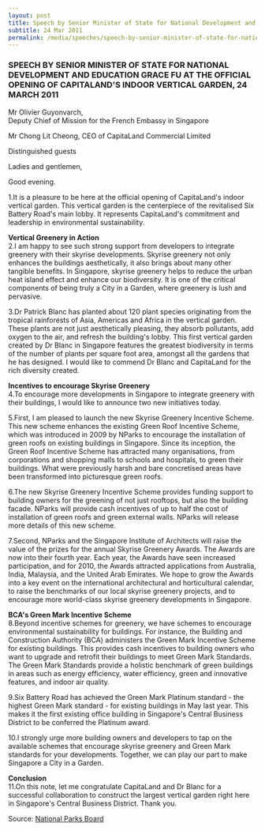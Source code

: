 ```yaml
---
layout: post
title: Speech by Senior Minister of State for National Development and Education Grace Fu at the official opening of CapitaLand's Indoor Vertical Garden, 24 March 2011
subtitle: 24 Mar 2011
permalink: /media/speeches/speech-by-senior-minister-of-state-for-national-development-and-education-grace-fu-at-the-official-opening-of-capitaland's-indoor-vertical-garden-24-march-2011
---
```


### SPEECH BY SENIOR MINISTER OF STATE FOR NATIONAL DEVELOPMENT AND EDUCATION GRACE FU AT THE OFFICIAL OPENING OF CAPITALAND'S INDOOR VERTICAL GARDEN, 24 MARCH 2011

Mr Olivier Guyonvarch,  
Deputy Chief of Mission for the French Embassy in Singapore

Mr Chong Lit Cheong, CEO of CapitaLand Commercial Limited

Distinguished guests

Ladies and gentlemen,

Good evening.

1.It is a pleasure to be here at the official opening of CapitaLand's indoor vertical garden. This vertical garden is the centerpiece of the revitalised Six Battery Road's main lobby. It represents CapitaLand's commitment and leadership in environmental sustainability.

**Vertical Greenery in Action**  
2.I am happy to see such strong support from developers to integrate greenery with their skyrise developments. Skyrise greenery not only enhances the buildings aesthetically, it also brings about many other tangible benefits. In Singapore, skyrise greenery helps to reduce the urban heat island effect and enhance our biodiversity. It is one of the critical components of being truly a City in a Garden, where greenery is lush and pervasive.

3.Dr Patrick Blanc has planted about 120 plant species originating from the tropical rainforests of Asia, Americas and Africa in the vertical garden. These plants are not just aesthetically pleasing, they absorb pollutants, add oxygen to the air, and refresh the building's lobby. This first vertical garden created by Dr Blanc in Singapore features the greatest biodiversity in terms of the number of plants per square foot area, amongst all the gardens that he has designed. I would like to commend Dr Blanc and CapitaLand for the rich diversity created.

**Incentives to encourage Skyrise Greenery**  
4.To encourage more developments in Singapore to integrate greenery with their buildings, I would like to announce two new initiatives today.

5.First, I am pleased to launch the new Skyrise Greenery Incentive Scheme. This new scheme enhances the existing Green Roof Incentive Scheme, which was introduced in 2009 by NParks to encourage the installation of green roofs on existing buildings in Singapore. Since its inception, the Green Roof Incentive Scheme has attracted many organisations, from corporations and shopping malls to schools and hospitals, to green their buildings. What were previously harsh and bare concretised areas have been transformed into picturesque green roofs.

6.The new Skyrise Greenery Incentive Scheme provides funding support to building owners for the greening of not just rooftops, but also the building facade. NParks will provide cash incentives of up to half the cost of installation of green roofs and green external walls. NParks will release more details of this new scheme.

7.Second, NParks and the Singapore Institute of Architects will raise the value of the prizes for the annual Skyrise Greenery Awards. The Awards are now into their fourth year. Each year, the Awards have seen increased participation, and for 2010, the Awards attracted applications from Australia, India, Malaysia, and the United Arab Emirates. We hope to grow the Awards into a key event on the international architectural and horticultural calendar, to raise the benchmarks of our local skyrise greenery projects, and to encourage more world-class skyrise greenery developments in Singapore.

**BCA's Green Mark Incentive Scheme**  
8.Beyond incentive schemes for greenery, we have schemes to encourage environmental sustainability for buildings. For instance, the Building and Construction Authority (BCA) administers the Green Mark Incentive Scheme for existing buildings. This provides cash incentives to building owners who want to upgrade and retrofit their buildings to meet Green Mark Standards. The Green Mark Standards provide a holistic benchmark of green buildings in areas such as energy efficiency, water efficiency, green and innovative features, and indoor air quality.

9.Six Battery Road has achieved the Green Mark Platinum standard - the highest Green Mark standard - for existing buildings in May last year. This makes it the first existing office building in Singapore's Central Business District to be conferred the Platinum award.

10.I strongly urge more building owners and developers to tap on the available schemes that encourage skyrise greenery and Green Mark standards for your developments. Together, we can play our part to make Singapore a City in a Garden.

**Conclusion**  
11.On this note, let me congratulate CapitaLand and Dr Blanc for a successful collaboration to construct the largest vertical garden right here in Singapore's Central Business District. Thank you.



Source: [<a href="https://www.nparks.gov.sg/news/2011/3/speech-by-ms-grace-fu-senior-minister-of-state-for-national-development-and-education-at-the-official-opening-of-capitalands-indoor-vertical-garden-at-six-battery-road-on-24-march-2011-650pm" target="_blank">National Parks Board</a>](https://www.nparks.gov.sg/news/2011/3/speech-by-ms-grace-fu-senior-minister-of-state-for-national-development-and-education-at-the-official-opening-of-capitalands-indoor-vertical-garden-at-six-battery-road-on-24-march-2011-650pm)